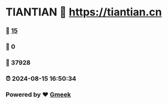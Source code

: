 # TIANTIAN :link: https://tiantian.cn 
### :page_facing_up: [15](https://tiantian.cn/tag.html) 
### :speech_balloon: 0 
### :hibiscus: 37928 
### :alarm_clock: 2024-08-15 16:50:34 
### Powered by :heart: [Gmeek](https://github.com/Meekdai/Gmeek)
